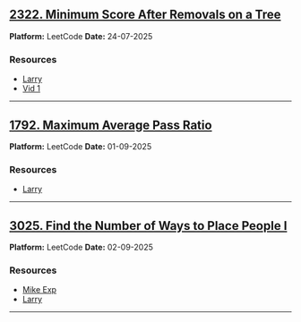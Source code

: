 ## [2322. Minimum Score After Removals on a Tree](https://leetcode.com/problems/minimum-score-after-removals-on-a-tree/)

**Platform:** LeetCode
**Date:** 24-07-2025

### Resources

- [Larry](https://youtu.be/S370Vx9YPjg?si=KrW3wCqZclF2tgyE)
- [Vid 1 ](https://youtu.be/blKFzGYejF0?si=SfEZuoIQKk6jXqqi)

---

## [1792. Maximum Average Pass Ratio](https://leetcode.com/problems/maximum-average-pass-ratio/description/)

**Platform:** LeetCode
**Date:** 01-09-2025

### Resources

- [Larry](https://youtu.be/RaUlmTLLQzQ?si=1cmP9ZvAXjZZQtFv)

---

## [3025. Find the Number of Ways to Place People I](https://leetcode.com/problems/find-the-number-of-ways-to-place-people-i/description/)

**Platform:** LeetCode
**Date:** 02-09-2025

### Resources

- [Mike Exp](https://youtu.be/f7iKx5lpqJ8?si=oencc3avItcNlLUq)
- [Larry](https://youtu.be/nTFi_WuVN-E?si=cO-L9DqWJcW-1FBP)

---
